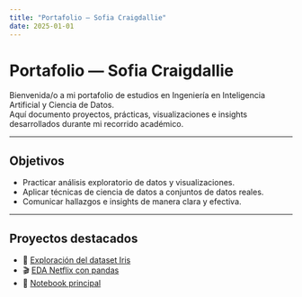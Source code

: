 ```yaml
---
title: "Portafolio — Sofia Craigdallie"
date: 2025-01-01
---
```


# Portafolio — Sofia Craigdallie  

Bienvenida/o a mi portafolio de estudios en Ingeniería en Inteligencia Artificial y Ciencia de Datos.  
Aquí documento proyectos, prácticas, visualizaciones e insights desarrollados durante mi recorrido académico.  

---

## Objetivos
- Practicar análisis exploratorio de datos y visualizaciones.  
- Aplicar técnicas de ciencia de datos a conjuntos de datos reales.  
- Comunicar hallazgos e insights de manera clara y efectiva.  

---

## Proyectos destacados
- 🌸 [Exploración del dataset Iris](portfolio/01-exploracion-iris.md)
- 🎬 [EDA Netflix con pandas](portfolio/03-eda-netflix.md)
- 📓 [Notebook principal](portfolio/analysis.ipynb)